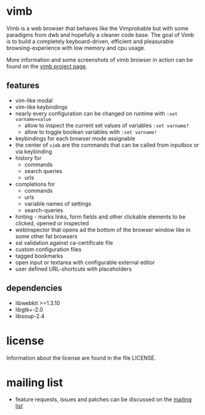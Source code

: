 # vimb
Vimb is a web browser that behaves like the Vimprobable but with some
paradigms from dwb and hopefully a cleaner code base. The goal of Vimb is to
build a completely keyboard-driven, efficient and pleasurable
browsing-experience with low memory and cpu usage.

More information and some screenshots of vimb browser in action can be found on
the [vimb project page][vimb].

## features
- vim-like modal
- vim-like keybindings
- nearly every configuration can be changed on runtime with `:set varname=value`
  - allow to inspect the current set values of variables `:set varname?`
  - allow to toggle boolean variables with `:set varname!`
- keybindings for each browser mode assignable
- the center of `vimb` are the commands that can be called from inputbox or
  via keybinding
- history for
  - commands
  - search queries
  - urls
- completions for
  - commands
  - urls
  - variable names of settings
  - search-queries
- hinting - marks links, form fields and other clickable elements to be
  clicked, opened or inspected
- webinspector that opens ad the bottom of the browser window like in some
  other fat browsers
- ssl validation against ca-certificate file
- custom configuration files
- tagged bookmarks
- open input or textarea with configurable external editor
- user defined URL-shortcuts with placeholders

## dependencies
- libwebkit >=1.3.10
- libgtk+-2.0
- libsoup-2.4

# license
Information about the license are found in the file LICENSE.

# mailing list
- feature requests, issues and patches can be discussed on the [mailing list][mail]

[vimb]: http://fanglingsu.github.io/vimb/ "vimb - vim-like webkit browser project page"
[mail]: https://lists.sourceforge.net/lists/listinfo/vimb-users "vimb - mailing list"
